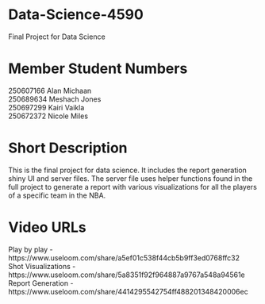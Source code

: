 # Data-Science-4590
Final Project for Data Science 

<h1> Member Student Numbers </h1>
250607166 Alan Michaan</br>
250689634 Meshach Jones</br>
250697299 Kairi Vaikla</br>
250672372 Nicole Miles</br>

<h1> Short Description </h1>
This is the final project for data science. It includes the report generation shiny UI and server files.
The server file uses helper functions found in the full project to generate a report with various visualizations
for all the players of a specific team in the NBA.

<h1> Video URLs </h1>
Play by play - https://www.useloom.com/share/a5ef01c538f44cb5b9ff3ed0768ffc32 </br>
Shot Visualizations - https://www.useloom.com/share/5a8351f92f964887a9767a548a94561e </br>
Report Generation - https://www.useloom.com/share/4414295542754ff488201348420006ec


